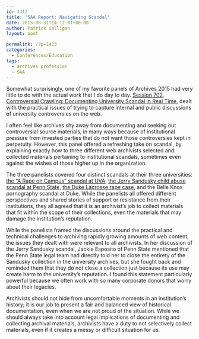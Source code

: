 ```yaml
---
id: 1413
title: 'SAA Report: Navigating Scandal'
date: 2015-08-31T14:12:01+00:00
author: Patrick Galligan
layout: post

permalink: /?p=1413
categories:
  - Conferences/Education
tags:
  - archives profession
  - SAA
---
```

Somewhat surprisingly, one of my favorite panels of Archives 2015 had very little to do with the actual work that I do day to day. [Session 702, Controversial Crawling: Documenting University Scandal in Real Time](https://archives2015.sched.org/event/0fa24098d19aab98f87bb1cd3718aea6#.VeSciPlVhBc), dealt with the practical issues of trying to capture internal and public discussions of university controversies on the web.

I often feel like archives shy away from documenting and seeking out controversial source materials, in many ways because of institutional pressure from invested parties that do not want those controversies kept in perpetuity. However, this panel offered a refreshing take on scandal, by explaining exactly how to three different web archivists selected and collected materials pertaining to institutional scandals, sometimes even against the wishes of those higher up in the organization.<!--more-->

The three panelists covered four distinct scandals at their three universities: [the “A Rape on Campus” scandal at UVA](https://en.wikipedia.org/wiki/A_Rape_on_Campus), [the Jerry Sandusky child abuse scandal at Penn State](https://en.wikipedia.org/wiki/Penn_State_child_sex_abuse_scandal), [the Duke Lacrosse rape case](https://en.wikipedia.org/wiki/Duke_lacrosse_case), and the Belle Knox pornography scandal at Duke. While the panelists all offered different perspectives and shared stories of support or resistance from their institutions, they all agreed that it is an archivist’s job to collect materials that fit within the scope of their collections, even the materials that may damage the institution’s reputation.

While the panelists framed the discussions around the practical and technical challenges to archiving rapidly growing amounts of web content, the issues they dealt with were relevant to all archivists. In her discussion of the Jerry Sandusky scandal, Jackie Esposito of Penn State mentioned that the Penn State legal team had directly told her to close the entirety of the Sandusky collection in the university archives, but she fought back and reminded them that they do not close a collection just because its use may create harm to the university’s reputation. I found this statement particularly powerful because we often work with so many corporate donors that worry about their legacies.

Archivists should not hide from uncomfortable moments in an institution’s history; it is our job to present a fair and balanced view of historical documentation, even when we are not proud of the situation. While we should always take into account legal implications of documenting and collecting archival materials, archivists have a duty to not selectively collect materials, even if it creates a messy or difficult situation for us.
